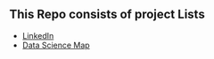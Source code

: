 ## This Repo consists of project Lists 

* [LinkedIn](https://www.linkedin.com/in/shivendra-k-jha-080012181/)
* [Data Science Map](https://www.saedsayad.com/data_mining_map.htm)
